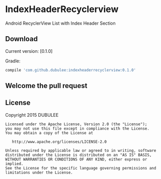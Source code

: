 # IndexHeaderRecyclerview
Android RecyclerView List with Index Header Section

Download
--------

Current version: [0.1.0]

Gradle:
```groovy
compile 'com.github.dubulee:indexheaderrecyclerview:0.1.0'
```

Welcome the pull request
-------------------------

License
-------------------------
Copyright 2015 DUBULEE

    Licensed under the Apache License, Version 2.0 (the "License");
    you may not use this file except in compliance with the License.
    You may obtain a copy of the License at

       http://www.apache.org/licenses/LICENSE-2.0

    Unless required by applicable law or agreed to in writing, software
    distributed under the License is distributed on an "AS IS" BASIS,
    WITHOUT WARRANTIES OR CONDITIONS OF ANY KIND, either express or implied.
    See the License for the specific language governing permissions and
    limitations under the License.
